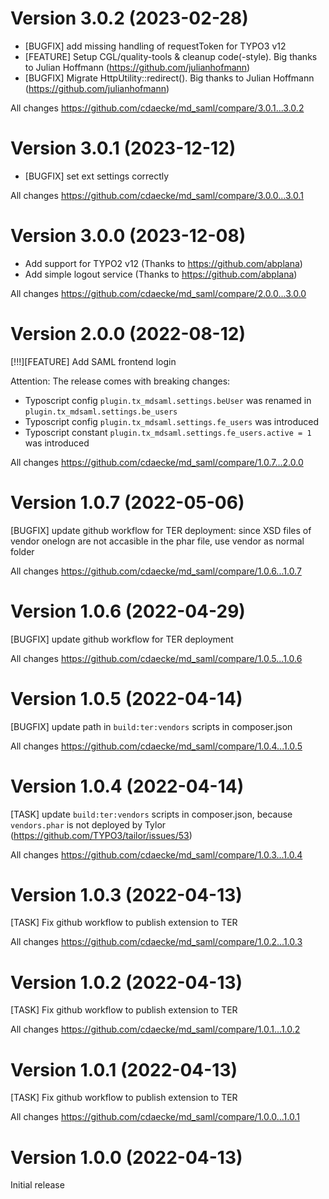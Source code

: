 # Version 3.0.2 (2023-02-28)
- [BUGFIX] add missing handling of requestToken for TYPO3 v12
- [FEATURE] Setup CGL/quality-tools & cleanup code(-style). Big thanks to Julian Hoffmann (https://github.com/julianhofmann)
- [BUGFIX] Migrate HttpUtility::redirect(). Big thanks to Julian Hoffmann (https://github.com/julianhofmann)

All changes
https://github.com/cdaecke/md_saml/compare/3.0.1...3.0.2

# Version 3.0.1 (2023-12-12)
- [BUGFIX] set ext settings correctly

All changes
https://github.com/cdaecke/md_saml/compare/3.0.0...3.0.1

# Version 3.0.0 (2023-12-08)
- Add support for TYPO2 v12 (Thanks to https://github.com/abplana)
- Add simple logout service (Thanks to https://github.com/abplana)

All changes
https://github.com/cdaecke/md_saml/compare/2.0.0...3.0.0

# Version 2.0.0 (2022-08-12)
[!!!][FEATURE] Add SAML frontend login

Attention: The release comes with breaking changes:
- Typoscript config `plugin.tx_mdsaml.settings.beUser` was renamed in `plugin.tx_mdsaml.settings.be_users`
- Typoscript config `plugin.tx_mdsaml.settings.fe_users` was introduced
- Typoscript constant `plugin.tx_mdsaml.settings.fe_users.active = 1` was introduced

All changes
https://github.com/cdaecke/md_saml/compare/1.0.7...2.0.0

# Version 1.0.7 (2022-05-06)
[BUGFIX] update github workflow for TER deployment: since XSD files of vendor onelogn are not accasible in the phar file, use vendor as normal folder

All changes
https://github.com/cdaecke/md_saml/compare/1.0.6...1.0.7

# Version 1.0.6 (2022-04-29)
[BUGFIX] update github workflow for TER deployment

All changes
https://github.com/cdaecke/md_saml/compare/1.0.5...1.0.6

# Version 1.0.5 (2022-04-14)
[BUGFIX] update path in `build:ter:vendors` scripts in composer.json

All changes
https://github.com/cdaecke/md_saml/compare/1.0.4...1.0.5

# Version 1.0.4 (2022-04-14)
[TASK] update `build:ter:vendors` scripts in composer.json, because `vendors.phar` is not deployed by Tylor (https://github.com/TYPO3/tailor/issues/53)

All changes
https://github.com/cdaecke/md_saml/compare/1.0.3...1.0.4

# Version 1.0.3 (2022-04-13)
[TASK] Fix github workflow to publish extension to TER

All changes
https://github.com/cdaecke/md_saml/compare/1.0.2...1.0.3

# Version 1.0.2 (2022-04-13)
[TASK] Fix github workflow to publish extension to TER

All changes
https://github.com/cdaecke/md_saml/compare/1.0.1...1.0.2

# Version 1.0.1 (2022-04-13)
[TASK] Fix github workflow to publish extension to TER

All changes
https://github.com/cdaecke/md_saml/compare/1.0.0...1.0.1

# Version 1.0.0 (2022-04-13)
Initial release
